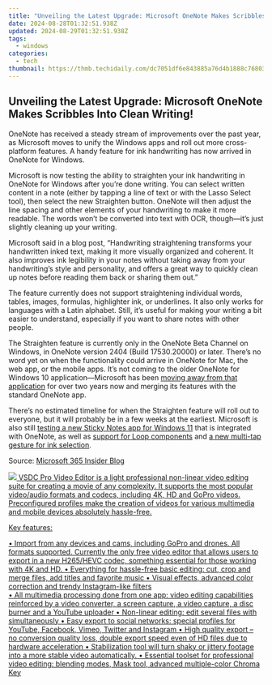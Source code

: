```yaml
---
title: "Unveiling the Latest Upgrade: Microsoft OneNote Makes Scribbles Into Clean Writing!"
date: 2024-08-28T01:32:51.938Z
updated: 2024-08-29T01:32:51.938Z
tags:
  - windows
categories:
  - tech
thumbnail: https://thmb.techidaily.com/dc7051df6e843885a76d4b1888c76803cc85597e152a2f318edacfe536a43558.jpg
---
```


## Unveiling the Latest Upgrade: Microsoft OneNote Makes Scribbles Into Clean Writing!

OneNote has received a steady stream of improvements over the past year, as Microsoft moves to unify the Windows apps and roll out more cross-platform features. A handy feature for ink handwriting has now arrived in OneNote for Windows.

 Microsoft is now testing the ability to straighten your ink handwriting in OneNote for Windows after you’re done writing. You can select written content in a note (either by tapping a line of text or with the Lasso Select tool), then select the new Straighten button. OneNote will then adjust the line spacing and other elements of your handwriting to make it more readable. The words won’t be converted into text with OCR, though—it’s just slightly cleaning up your writing.

 Microsoft said in a blog post, “Handwriting straightening transforms your handwritten inked text, making it more visually organized and coherent. It also improves ink legibility in your notes without taking away from your handwriting’s style and personality, and offers a great way to quickly clean up notes before reading them back or sharing them out.”

 The feature currently does not support straightening individual words, tables, images, formulas, highlighter ink, or underlines. It also only works for languages with a Latin alphabet. Still, it’s useful for making your writing a bit easier to understand, especially if you want to share notes with other people.

 The Straighten feature is currently only in the OneNote Beta Channel on Windows, in OneNote version 2404 (Build 17530.20000) or later. There’s no word yet on when the functionality could arrive in OneNote for Mac, the web app, or the mobile apps. It’s not coming to the older OneNote for Windows 10 application—Microsoft has been [moving away from that application](https://fox-hovers.techidaily.com/in-2024-elite-story-creation-centers-avoiding-the-ordinary-top-8/) for over two years now and merging its features with the standard OneNote app.

 There’s no estimated timeline for when the Straighten feature will roll out to everyone, but it will probably be in a few weeks at the earliest. Microsoft is also still [testing a new Sticky Notes app for Windows 11](https://extra-information.techidaily.com/top-tactics-podcast-recording-on-ios-devices-for-voice-broadcasts/) that is integrated with OneNote, as well as [support for Loop components](https://insider.microsoft365.com/en-us/blog/collaborate-using-loop-components-in-onenote) and [a new multi-tap gesture for ink selection](https://insider.microsoft365.com/en-us/blog/introducing-the-ink-selection-multi-tap-gesture-in-onenote-on-windows).

 Source: [Microsoft 365 Insider Blog](https://insider.microsoft365.com/en-us/blog/enhance-your-inking-with-handwriting-straightening-in-onenote-on-windows)

<ins class="adsbygoogle"
     style="display:block"
     data-ad-format="autorelaxed"
     data-ad-client="ca-pub-7571918770474297"
     data-ad-slot="1223367746"></ins>



<ins class="adsbygoogle"
     style="display:block"
     data-ad-client="ca-pub-7571918770474297"
     data-ad-slot="8358498916"
     data-ad-format="auto"
     data-full-width-responsive="true"></ins>



<!-- affiliate ads begin -->
<a href="https://secure.2checkout.com/order/checkout.php?PRODS=4693127&QTY=1&AFFILIATE=108875&CART=1"><img src="https://www.videosoftdev.com/images/video_editor/screenshots/1.jpg" border="0">
VSDC Pro Video Editor is a light professional non-linear video editing suite for creating a movie of any complexity. It supports the most popular video/audio formats and codecs, including 4K, HD and GoPro videos. Preconfigured profiles make the creation of videos for various multimedia and mobile devices absolutely hassle-free.

Key features:

•	Import from any devices and cams, including GoPro and drones. All formats supported. Сurrently the only free video editor that allows users to export in a new H265/HEVC codec, something essential for those working with 4K and HD.
•	Everything for hassle-free basic editing: cut, crop and merge files, add titles and favorite music
•	Visual effects, advanced color correction and trendy Instagram-like filters   
•	All multimedia processing done from one app: video editing capabilities reinforced by  a video converter, a screen capture, a video capture, a disc burner and a YouTube uploader
•	Non-linear editing: edit several files with simultaneously 
•	Easy export to social networks: special profiles for YouTube, Facebook, Vimeo, Twitter and Instagram
•	High quality export – no conversion quality loss, double export speed even of HD files due to hardware acceleration
•	Stabilization tool will turn shaky or jittery footage into a more stable video automatically. 
•	Essential toolset for professional video editing: blending modes, Mask tool, advanced multiple-color Chroma Key  
</a>
<!-- affiliate ads end -->